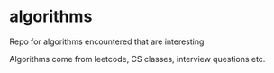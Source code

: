 # algorithms
Repo for algorithms encountered that are interesting

Algorithms come from leetcode, CS classes, interview questions etc. 
